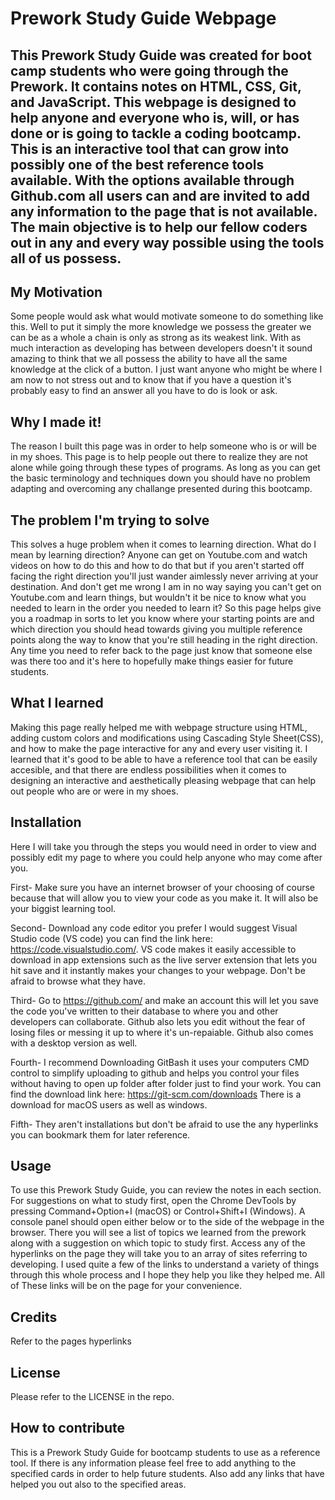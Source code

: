 # Prework Study Guide Webpage

## This Prework Study Guide was created for boot camp students who were going through the Prework. It contains notes on HTML, CSS, Git, and JavaScript. This webpage is designed to help anyone and everyone who is, will, or has done or is going to tackle a coding bootcamp. This is an interactive tool that can grow into possibly one of the best reference tools available. With the options available through Github.com all users can and are invited to add any information to the page that is not available. The main objective is to help our fellow coders out in any and every way possible using the tools all of us possess.

## My Motivation 

Some people would ask what would motivate someone to do something like this. Well to put it simply the more knowledge we possess the greater we can be as a whole a chain is only as strong as its weakest link. With as much interaction as developing has between developers doesn't it sound amazing to think that we all possess the ability to have all the same knowledge at the click of a button. I just want anyone who might be where I am now to not stress out and to know that if you have a question it's probably easy to find an answer all you have to do is look or ask.

## Why I made it!

The reason I built this page was in order to help someone who is or will be in my shoes. This page is to help people out there to realize they are not alone while going through these types of programs. As long as you can get the basic terminology and techniques down you should have no problem adapting and overcoming any challange presented during this bootcamp.

## The problem I'm trying to solve

 This solves a huge problem when it comes to learning direction. What do I mean by learning direction? Anyone can get on Youtube.com and watch videos on how to do this and how to do that but if you aren't started off facing the right direction you'll just wander aimlessly never arriving at your destination. And don't get me wrong I am in no way saying you can't get on Youtube.com and learn things, but wouldn't it be nice to know what you needed to learn in the order you needed to learn it? So this page helps give you a roadmap in sorts to let you know where your starting points are and which direction you should head towards giving you multiple reference points along the way to know that you're still heading in the right direction. Any time you need to refer back to the page just know that someone else was there too and it's here to hopefully make things easier for future students.

## What I learned

Making this page really helped me with webpage structure using HTML, adding custom colors and modifications using Cascading Style Sheet(CSS), and how to make the page interactive for any and every user visiting it. I learned that it's good to be able to have a reference tool that can be easily accesible, and that there are endless possibilities when it comes to designing an interactive and aesthetically pleasing webpage that can help out people who are or were in my shoes.


## Installation

Here I will take you through the steps you would need in order to view and possibly edit my page to where you could help anyone who may come after you.

First- Make sure you have an internet browser of your choosing of course because that will allow you to view your code as you make it. It will also be your biggist learning tool.

Second- Download any code editor you prefer I would suggest Visual Studio code (VS code) you can find the link here: https://code.visualstudio.com/. VS code makes it easily accessible to download in app extensions such as the live server extension that lets you hit save and it instantly makes your changes to your webpage. Don't be afraid to browse what they have.

Third- Go to https://github.com/ and make an account this will let you save the code you've written to their database to where you and other developers can collaborate. Github also lets you edit without the fear of losing files or messing it up to where it's un-repaiable. Github also comes with a desktop version as well.

Fourth- I recommend Downloading GitBash it uses your computers CMD control to simplify uploading to github and helps you control your files without having to open up folder after folder just to find your work. You can find the download link here:  https://git-scm.com/downloads There is a download for macOS users as well as windows.

Fifth- They aren't installations but don't be afraid to use the any hyperlinks you can bookmark them for later reference.

## Usage

To use this Prework Study Guide, you can review the notes in each section. For suggestions on what to study first, open the Chrome DevTools by pressing Command+Option+I (macOS) or Control+Shift+I (Windows). A console panel should open either below or to the side of the webpage in the browser. There you will see a list of topics we learned from the prework along with a suggestion on which topic to study first.  Access any of the hyperlinks on the page they will take you to an array of sites referring to developing. I used quite a few of the links to understand a variety of things through this whole process and I hope they help you like they helped me. All of These links will be on the page for your convenience.

## Credits

Refer to the pages hyperlinks

## License

Please refer to the LICENSE in the repo.

## How to contribute

This is a Prework Study Guide for bootcamp students to use as a reference tool. If there is any information please feel free to add anything to the specified cards in order to help future students. Also add any links that have helped you out also to the specified areas. 